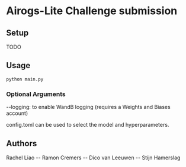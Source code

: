 # Airogs-Lite Challenge submission
## Setup
TODO

## Usage
```
python main.py
```
### Optional Arguments
--logging: to enable WandB logging (requires a Weights and Biases account)

config.toml can be used to select the model and hyperparameters.
## Authors
Rachel Liao -- Ramon Cremers -- Dico van Leeuwen -- Stijn Hamerslag

